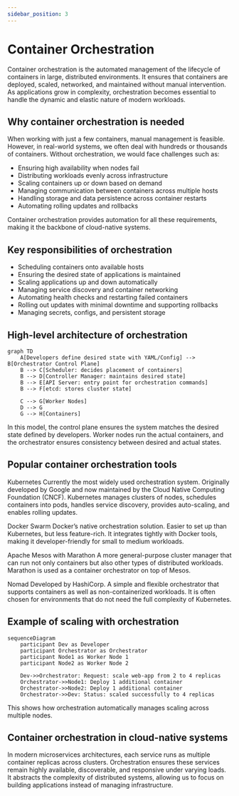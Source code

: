 ```yaml
---
sidebar_position: 3
---
```


# Container Orchestration

Container orchestration is the automated management of the lifecycle of containers in large, distributed environments. It ensures that containers are deployed, scaled, networked, and maintained without manual intervention. As applications grow in complexity, orchestration becomes essential to handle the dynamic and elastic nature of modern workloads.

## Why container orchestration is needed

When working with just a few containers, manual management is feasible. However, in real-world systems, we often deal with hundreds or thousands of containers. Without orchestration, we would face challenges such as:

- Ensuring high availability when nodes fail
- Distributing workloads evenly across infrastructure
- Scaling containers up or down based on demand
- Managing communication between containers across multiple hosts
- Handling storage and data persistence across container restarts
- Automating rolling updates and rollbacks

Container orchestration provides automation for all these requirements, making it the backbone of cloud-native systems.

## Key responsibilities of orchestration

- Scheduling containers onto available hosts
- Ensuring the desired state of applications is maintained
- Scaling applications up and down automatically
- Managing service discovery and container networking
- Automating health checks and restarting failed containers
- Rolling out updates with minimal downtime and supporting rollbacks
- Managing secrets, configs, and persistent storage

## High-level architecture of orchestration

```mermaid
graph TD
    A[Developers define desired state with YAML/Config] --> B[Orchestrator Control Plane]
    B --> C[Scheduler: decides placement of containers]
    B --> D[Controller Manager: maintains desired state]
    B --> E[API Server: entry point for orchestration commands]
    B --> F[etcd: stores cluster state]

    C --> G[Worker Nodes]
    D --> G
    G --> H[Containers]
```

In this model, the control plane ensures the system matches the desired state defined by developers. Worker nodes run the actual containers, and the orchestrator ensures consistency between desired and actual states.

## Popular container orchestration tools

Kubernetes
Currently the most widely used orchestration system. Originally developed by Google and now maintained by the Cloud Native Computing Foundation (CNCF). Kubernetes manages clusters of nodes, schedules containers into pods, handles service discovery, provides auto-scaling, and enables rolling updates.

Docker Swarm
Docker’s native orchestration solution. Easier to set up than Kubernetes, but less feature-rich. It integrates tightly with Docker tools, making it developer-friendly for small to medium workloads.

Apache Mesos with Marathon
A more general-purpose cluster manager that can run not only containers but also other types of distributed workloads. Marathon is used as a container orchestrator on top of Mesos.

Nomad
Developed by HashiCorp. A simple and flexible orchestrator that supports containers as well as non-containerized workloads. It is often chosen for environments that do not need the full complexity of Kubernetes.

## Example of scaling with orchestration

```mermaid
sequenceDiagram
    participant Dev as Developer
    participant Orchestrator as Orchestrator
    participant Node1 as Worker Node 1
    participant Node2 as Worker Node 2

    Dev->>Orchestrator: Request: scale web-app from 2 to 4 replicas
    Orchestrator->>Node1: Deploy 1 additional container
    Orchestrator->>Node2: Deploy 1 additional container
    Orchestrator->>Dev: Status: scaled successfully to 4 replicas
```

This shows how orchestration automatically manages scaling across multiple nodes.

## Container orchestration in cloud-native systems

In modern microservices architectures, each service runs as multiple container replicas across clusters. Orchestration ensures these services remain highly available, discoverable, and responsive under varying loads. It abstracts the complexity of distributed systems, allowing us to focus on building applications instead of managing infrastructure.
